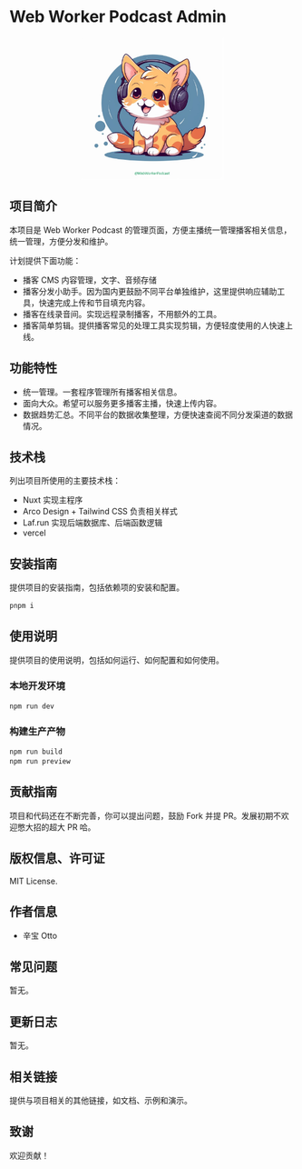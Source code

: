 # Web Worker Podcast Admin

<img style="width:50%;max-width:800px;margin:0 auto;display:block" alt="a cute cat listen podcast" src="./logo.jpg"/>

## 项目简介

本项目是 Web Worker Podcast 的管理页面，方便主播统一管理播客相关信息，统一管理，方便分发和维护。

计划提供下面功能：

- 播客 CMS 内容管理，文字、音频存储
- 播客分发小助手。因为国内更鼓励不同平台单独维护，这里提供响应辅助工具，快速完成上传和节目填充内容。
- 播客在线录音间。实现远程录制播客，不用额外的工具。
- 播客简单剪辑。提供播客常见的处理工具实现剪辑，方便轻度使用的人快速上线。

## 功能特性

- 统一管理。一套程序管理所有播客相关信息。
- 面向大众。希望可以服务更多播客主播，快速上传内容。
- 数据趋势汇总。不同平台的数据收集整理，方便快速查阅不同分发渠道的数据情况。

## 技术栈

列出项目所使用的主要技术栈：

- Nuxt 实现主程序
- Arco Design + Tailwind CSS 负责相关样式
- Laf.run 实现后端数据库、后端函数逻辑
- vercel

## 安装指南

提供项目的安装指南，包括依赖项的安装和配置。

```bash
pnpm i
```

## 使用说明

提供项目的使用说明，包括如何运行、如何配置和如何使用。

### 本地开发环境

```bash
npm run dev
```

### 构建生产产物

```bash
npm run build
npm run preview
```

## 贡献指南

项目和代码还在不断完善，你可以提出问题，鼓励 Fork 并提 PR。发展初期不欢迎憋大招的超大 PR 哈。

## 版权信息、许可证

MIT License.

## 作者信息

- 辛宝 Otto

## 常见问题

暂无。

## 更新日志

暂无。

## 相关链接

提供与项目相关的其他链接，如文档、示例和演示。

## 致谢

欢迎贡献！